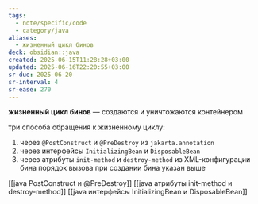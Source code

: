 ```yaml
---
tags:
  - note/specific/code
  - category/java
aliases:
  - жизненный цикл бинов
deck: obsidian::java
created: 2025-06-15T11:28:28+03:00
updated: 2025-06-16T22:20:55+03:00
sr-due: 2025-06-20
sr-interval: 4
sr-ease: 270
---
```


**жизненный цикл бинов**
—
создаются и уничтожаются контейнером

три способа обращения к жизненному циклу:
1. через `@PostConstruct` и `@PreDestroy` из `jakarta.annotation`
2. через интерфейсы `InitializingBean` и `DisposableBean`
3. через атрибуты `init-method` и `destroy-method` из XML-конфигурации бина
порядок вызова при создании бина указан выше

[[java PostConstruct и @PreDestroy]]
[[java атрибуты init-method и destroy-method]]
[[java интерфейсы InitializingBean и DisposableBean]]
